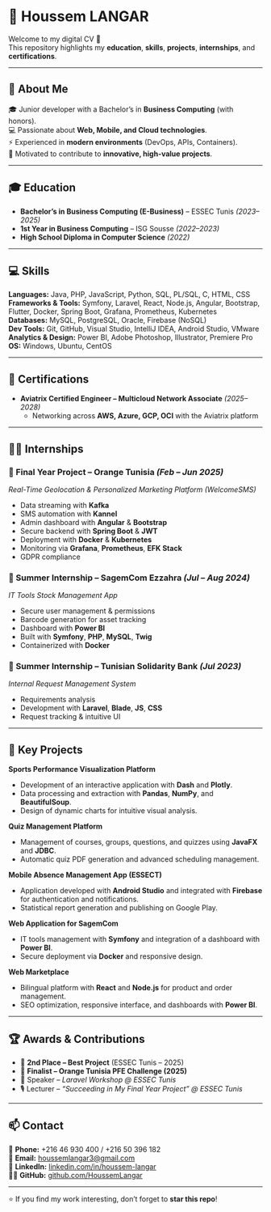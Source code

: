 # 💼 Houssem LANGAR  

Welcome to my digital CV 👋  
This repository highlights my **education**, **skills**, **projects**, **internships**, and **certifications**.  

---

## 📌 About Me  
🎓 Junior developer with a Bachelor’s in **Business Computing** (with honors).  
💻 Passionate about **Web, Mobile, and Cloud technologies**.  
⚡ Experienced in **modern environments** (DevOps, APIs, Containers).  
🚀 Motivated to contribute to **innovative, high-value projects**.  

---

## 🎓 Education  
- **Bachelor’s in Business Computing (E-Business)** – ESSEC Tunis *(2023–2025)*  
- **1st Year in Business Computing** – ISG Sousse *(2022–2023)*  
- **High School Diploma in Computer Science** *(2022)*  

---

## 💻 Skills  

**Languages:** Java, PHP, JavaScript, Python, SQL, PL/SQL, C, HTML, CSS  
**Frameworks & Tools:** Symfony, Laravel, React, Node.js, Angular, Bootstrap, Flutter, Docker, Spring Boot, Grafana, Prometheus, Kubernetes  
**Databases:** MySQL, PostgreSQL, Oracle, Firebase (NoSQL)  
**Dev Tools:** Git, GitHub, Visual Studio, IntelliJ IDEA, Android Studio, VMware  
**Analytics & Design:** Power BI, Adobe Photoshop, Illustrator, Premiere Pro  
**OS:** Windows, Ubuntu, CentOS  

---

## 📜 Certifications  
- **Aviatrix Certified Engineer – Multicloud Network Associate** *(2025–2028)*  
  - Networking across **AWS, Azure, GCP, OCI** with the Aviatrix platform  

---

## 🧑‍💼 Internships  

### 🔸 Final Year Project – **Orange Tunisia** *(Feb – Jun 2025)*  
*Real-Time Geolocation & Personalized Marketing Platform (WelcomeSMS)*  
- Data streaming with **Kafka**  
- SMS automation with **Kannel**  
- Admin dashboard with **Angular** & **Bootstrap**  
- Secure backend with **Spring Boot** & **JWT**  
- Deployment with **Docker** & **Kubernetes**  
- Monitoring via **Grafana**, **Prometheus**, **EFK Stack**  
- GDPR compliance  

### 🔸 Summer Internship – **SagemCom Ezzahra** *(Jul – Aug 2024)*  
*IT Tools Stock Management App*  
- Secure user management & permissions  
- Barcode generation for asset tracking  
- Dashboard with **Power BI**  
- Built with **Symfony**, **PHP**, **MySQL**, **Twig**  
- Containerized with **Docker**  

### 🔸 Summer Internship – **Tunisian Solidarity Bank** *(Jul 2023)*  
*Internal Request Management System*  
- Requirements analysis  
- Development with **Laravel**, **Blade**, **JS**, **CSS**  
- Request tracking & intuitive UI  

---

## 🌟 Key Projects  

**Sports Performance Visualization Platform**  
- Development of an interactive application with **Dash** and **Plotly**.  
- Data processing and extraction with **Pandas**, **NumPy**, and **BeautifulSoup**.  
- Design of dynamic charts for intuitive visual analysis.  

**Quiz Management Platform**  
- Management of courses, groups, questions, and quizzes using **JavaFX** and **JDBC**.  
- Automatic quiz PDF generation and advanced scheduling management.  

**Mobile Absence Management App (ESSECT)**  
- Application developed with **Android Studio** and integrated with **Firebase** for authentication and notifications.  
- Statistical report generation and publishing on Google Play.  

**Web Application for SagemCom**  
- IT tools management with **Symfony** and integration of a dashboard with **Power BI**.  
- Secure deployment via **Docker** and responsive design.  

**Web Marketplace**  
- Bilingual platform with **React** and **Node.js** for product and order management.  
- SEO optimization, responsive interface, and dashboards with **Power BI**.  

---

## 🏆 Awards & Contributions  
- 🥈 **2nd Place – Best Project** (ESSEC Tunis – 2025)  
- 🎯 **Finalist – Orange Tunisia PFE Challenge (2025)**  
- 🎤 Speaker – *Laravel Workshop @ ESSEC Tunis*  
- 🎙 Lecturer – *“Succeeding in My Final Year Project” @ ESSEC Tunis*  

---

## 📫 Contact  

📱 **Phone:** +216 46 930 400 / +216 50 396 182  
📧 **Email:** [houssemlangar3@gmail.com](mailto:houssemlangar3@gmail.com)  
💼 **LinkedIn:** [linkedin.com/in/houssem-langar](https://linkedin.com/in/houssem-langar)  
👨‍💻 **GitHub:** [github.com/HoussemLangar](https://github.com/HoussemLangar)  

---

⭐ If you find my work interesting, don’t forget to **star this repo**!  



